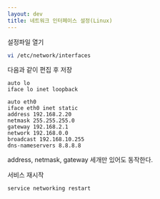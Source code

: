 ```yaml
---
layout: dev
title: 네트워크 인터페이스 설정(Linux)
---
```

설정파일 열기

```bash
vi /etc/network/interfaces
```

다음과 같이 편집 후 저장
```
auto lo
iface lo inet loopback

auto eth0
iface eth0 inet static
address 192.168.2.20
netmask 255.255.255.0
gateway 192.168.2.1
network 192.168.0.0
broadcast 192.168.10.255
dns-nameservers 8.8.8.8
```
address, netmask, gateway 세개만 있어도 동작한다.

서비스 재시작
```bash
service networking restart
```